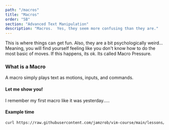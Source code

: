 ```yaml
---
path: "/macros"
title: "Macros"
order: "5B"
section: "Advanced Text Manipulation"
description: "Macros.  Yes, they seem more confusing than they are."
---
```


This is where things can get fun.  Also, they are a bit psychologically
weird...  Meaning, you will find yourself feeling like you don't know how to do
the most basic of moves.  If this happens, its ok.  Its called Macro Pressure.

### What is a Macro
A macro simply plays text as motions, inputs, and commands.

#### Let me show you!
I remember my first macro like it was yesterday.....

#### Example time
```bash
curl https://raw.githubusercontent.com/jamzrob/vim-course/main/lessons/exercise-5-macros.md > exercise.md && vim exercise.md
```

